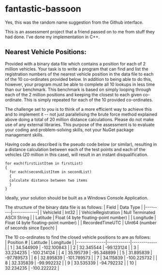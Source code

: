 # fantastic-bassoon
Yes, this was the random name suggestion from the Github interface.

This is an assessment project that a friend passed on to me from stuff they had done. I've done my implementation in C++.

## Nearest Vehicle Positions:

Provided with a binary data file which contains a position for each of 2 million vehicles. Your task is to write a program that can find and list the registration numbers of the nearest vehicle position in the data file to each of the 10 co-ordinates provided below. In addition to being able to do this, however, your program must be able to complete all 10 lookups in less time than our benchmark. This benchmark is based on simply looping through each of the 2 million positions and keeping the closest to each given co-ordinate. This is simply repeated for each of the 10 provided co-ordinates.

The challenge set to you is to think of a more efficient way to achieve this and to implement it -- not just parallelising the brute force method explained above doing a total of 20 million distance calculations. Please do not make use of any external libraries. This purpose of the assessment is to evaluate your coding and problem-solving skills, not your NuGet package management skills.

Having code as described is the pseudo code below (or similar), resulting in a distance calculation between each of the test points and each of the vehicles (20 million in this case), will result in an instant disqualification.
```
for each(firstListItem in firstList)
{
  for each(secondListItem in secondList)
  {
  calculate distance between two items
  }
}
```

Ideally, your solution should be built as a Windows Console Application.

The structure of the binary data file is as follows:
|  Field  |  Data Type  |
|---------|-------------|
|  VehicleId  |  Int32  |
|  VehicleRegistration  |  Null Terminated ASCII String  |
|  Latitude  |  Float (4 byte floating-point number)  |
|  Longitude  |  Float (4 byte floating-point number)  |
|  RecordedTimeUTC  |  UInt64 (number of seconds since Epoch)  |

The 10 co-ordinates to find the closed vehicle positions to are as follows:<br>
|  Position  #  |  Latitude  |  Longitude  |
|---------------|------------|-------------|
|  1  |  34.544909  |  -102.100843  |
|  2  |  32.345544  |  -99.123124  |
|  3  |  33.234235  |  -100.214124  |
|  4  |  35.195739  |  -95.348899  |
|  5  |  31.895839  |  -97.789573  |
|  6  |  32.895839  |  -101.789573  |
|  7  |  34.115839  |  -100.225732  |
|  8  |  32.335839  |  -99.992232  |
|  9  |  33.535339  |  -94.792232  |
|  10  |  32.234235  |  -100.222222  |
